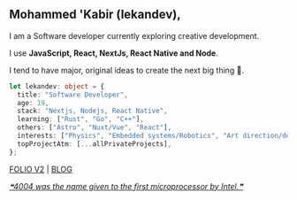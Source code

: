 ## Mohammed 'Kabir (lekandev),

I am a Software developer currently exploring creative development.

I use **JavaScript, React, NextJs, React Native and Node**.

I tend to have major, original ideas to create the next big thing 🙂.

```typescript
let lekandev: object = {
  title: "Software Developer",
  age: 19,
  stack: "Nextjs, Nodejs, React Native",
  learning: ["Rust", "Go", "C++"],
  others: ["Astro", "Nuxt/Vue", "React"],
  interests: ["Physics", "Embedded systems/Robotics", "Art direction/design"],
  topProjectAtm: [...allPrivateProjects],
};
```

[FOLIO V2](https://heylekan.vercel.app) | [BLOG](https://heylekan.vercel.app/blog/)

<a align="end" href='https://github.com/marketplace/actions/quote-readme'>
<!--STARTS_HERE_QUOTE_README-->
<i>❝4004 was the name given to the first microprocessor by Intel.❞</i>
<!--ENDS_HERE_QUOTE_README-->
</a>
